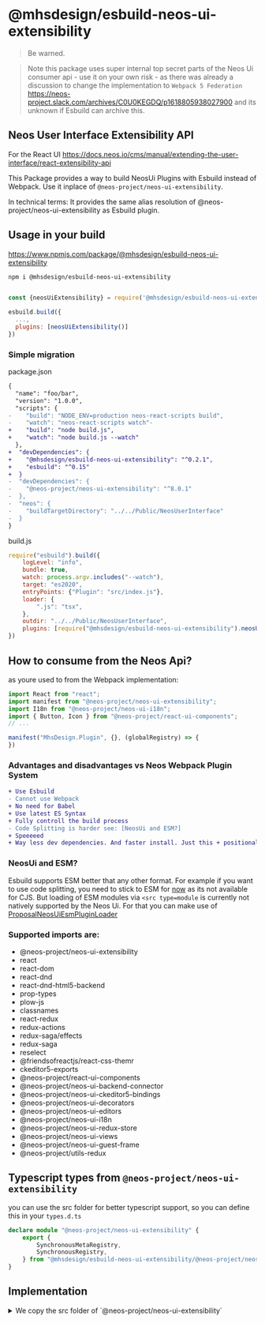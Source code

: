 # @mhsdesign/esbuild-neos-ui-extensibility

> Be warned.

> Note this package uses super internal top secret parts of the Neos Ui consumer api - use it on your own risk - as there was already a discussion to change the implementation to `Webpack 5 Federation` https://neos-project.slack.com/archives/C0U0KEGDQ/p1618805938027900 and its unknown if Esbuild can archive this.


## Neos User Interface Exten­sibility API

For the React UI
https://docs.neos.io/cms/manual/extending-the-user-interface/react-extensibility-api

This Package provides a way to build NeosUi Plugins with Esbuild instead of Webpack.
Use it inplace of `@neos-project/neos-ui-extensibility`.

In technical terms: It provides the same alias resolution of @neos-project/neos-ui-extensibility as Esbuild plugin.

## Usage in your build
https://www.npmjs.com/package/@mhsdesign/esbuild-neos-ui-extensibility
```sh
npm i @mhsdesign/esbuild-neos-ui-extensibility
```

```js

const {neosUiExtensibility} = require('@mhsdesign/esbuild-neos-ui-extensibility')

esbuild.build({
  ...,
  plugins: [neosUiExtensibility()]
})
```

### Simple migration

package.json
```diff
{
  "name": "foo/bar",
  "version": "1.0.0",
  "scripts": {
-    "build": "NODE_ENV=production neos-react-scripts build",
-    "watch": "neos-react-scripts watch"-
+    "build": "node build.js",
+    "watch": "node build.js --watch"
  },
+  "devDependencies": {
+    "@mhsdesign/esbuild-neos-ui-extensibility": "^0.2.1",
+    "esbuild": "^0.15"
+  }
-  "devDependencies": {
-    "@neos-project/neos-ui-extensibility": "^8.0.1"
-  },
-  "neos": {
-    "buildTargetDirectory": "../../Public/NeosUserInterface"
-  }
}

```

build.js
```js
require("esbuild").build({
    logLevel: "info",
    bundle: true,
    watch: process.argv.includes("--watch"),
    target: "es2020",
    entryPoints: {"Plugin": "src/index.js"},
    loader: {
        ".js": "tsx",
    },
    outdir: "../../Public/NeosUserInterface",
    plugins: [require("@mhsdesign/esbuild-neos-ui-extensibility").neosUiExtensibility()]
})
```

## How to consume from the Neos Api?

as youre used to from the Webpack implementation:

```js
import React from "react";
import manifest from "@neos-project/neos-ui-extensibility";
import I18n from "@neos-project/neos-ui-i18n";
import { Button, Icon } from "@neos-project/react-ui-components";
// ...

manifest("MhsDesign.Plugin", {}, (globalRegistry) => {
})
```

### Advantages and disadvantages vs Neos Webpack Plugin System
```diff
+ Use Esbuild
- Cannot use Webpack
+ No need for Babel
+ Use latest ES Syntax
+ Fully controll the build process
- Code Splitting is harder see: [NeosUi and ESM?]
+ Speeeeed
+ Way less dev dependencies. And faster install. Just this + positional-array-sorter
```

### NeosUi and ESM?

Esbuild supports ESM better that any other format.
For example if you want to use code splitting, you need to stick to ESM for [now](https://github.com/evanw/esbuild/issues/16) as its not available for CJS.
But loading of ESM modules via `<src type=module` is currently not natively supported by the Neos Ui. For that you can make use of [ProposalNeosUiEsmPluginLoader](https://github.com/mhsdesign/MhsDesign.ProposalNeosUiEsmPluginLoader)

### Supported imports are:

* @neos-project/neos-ui-extensibility
* react
* react-dom
* react-dnd
* react-dnd-html5-backend
* prop-types
* plow-js
* classnames
* react-redux
* redux-actions
* redux-saga/effects
* redux-saga
* reselect
* @friendsofreactjs/react-css-themr
* ckeditor5-exports
* @neos-project/react-ui-components
* @neos-project/neos-ui-backend-connector
* @neos-project/neos-ui-ckeditor5-bindings
* @neos-project/neos-ui-decorators
* @neos-project/neos-ui-editors
* @neos-project/neos-ui-i18n
* @neos-project/neos-ui-redux-store
* @neos-project/neos-ui-views
* @neos-project/neos-ui-guest-frame
* @neos-project/utils-redux

## Typescript types from `@neos-project/neos-ui-extensibility`

you can use the src folder for better typescript support, so you can define this in your `types.d.ts`

```ts
declare module "@neos-project/neos-ui-extensibility" {
    export {
        SynchronousMetaRegistry,
        SynchronousRegistry,
    } from "@mhsdesign/esbuild-neos-ui-extensibility/@neos-project/neos-ui-extensibility/src/registry";
}
```

## Implementation

<details>
<summary>We copy the src folder of `@neos-project/neos-ui-extensibility`</summary>

The idea was to prepack each file of the neosUiConsumerApiMap and distribute it with this package.
You might be asking why dont we require `@neos-project/neos-ui-extensibility` as dependency?
Why do we want to prepack at all? Because we will get a ton! of Babel and Webpack stuff we dont need - and i found no way to tell npm or yarn, install `@neos-project/neos-ui-extensibility` but without its dependencies.

So the first approach would be use a bundler and bundle each file.
Well turns out its not that easy, as we need code splitting too (as the files share mostly the same dependency... and we dont want it to be included more than once)
Also a second requirement is, that we need to bundle to cjs since the consumer api cant know all the named static esm exports - `@neos-project/neos-ui-extensibility` does it like this: `module.exports = getModuleFromConsumerApi()`

I have tried bundling the entry points (files) and applying some nice code splitting. But neither Esbuild, nor Webpack or Rollup could help me out. Rollup simply doesnt like the included dist neos-ui-extensibility files `[name] is not exported by [module]` and i dindt get code splitting for readFromConsumerApi with Webpack for cjs to work.

pre-building will be super easy once Esbuild supports `commonjs` with `splitting` (now only esm works for splitting, and i dindt wanted to create a bunch of cjs files which contain 80% the same content, that should be split)

for now i just copied the `@neos-project/neos-ui-extensibility` src folder as "build" command, and required the known dependencies from `@neos-project/neos-ui-extensibility` myself.
</details>
